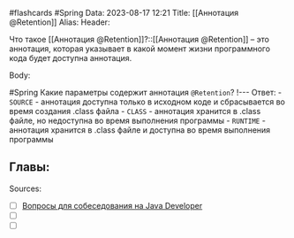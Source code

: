 #flashcards #Spring 
Data: 2023-08-17 12:21
Title: [[Аннотация @Retention]]
Alias:
Header:

Что такое [[Аннотация @Retention]]?::[[Аннотация @Retention]] – это аннотация, которая указывает в какой момент жизни программного кода будет доступна аннотация.
<!--SR:!2023-11-03,10,750-->


Body:


#Spring 
Какие параметры содержит аннотация `@Retention`?
!---
Ответ:
	- `SOURCE` - аннотация доступна только в исходном коде и сбрасывается во время создания .class файла
	- `CLASS` - аннотация хранится в .class файле, но недоступна во время выполнения программы
	- `RUNTIME` - аннотация хранится в .class файле и доступна во время выполнения программы
<!--SR:!2023-11-04,10,325-->




Главы:
-


Sources:
- [ ] [Вопросы для собеседования на Java Developer](https://github.com/enhorse/java-interview/blob/master/README.md#%D0%9E%D0%9E%D0%9F)
- [ ] []()
- [ ] []()
